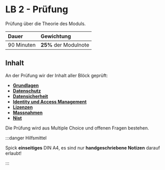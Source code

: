 # LB 2 - Prüfung

Prüfung über die Theorie des Moduls.

| **Dauer**  | **Gewichtung**        |
| :--------- | :-------------------- |
| 90 Minuten | **25%** der Modulnote |

## Inhalt

An der Prüfung wir der Inhalt aller Blöck geprüft:

- [**Grundlagen**](../category/grundlagen)
- [**Datenschutz**](../category/datenschutz)
- [**Datensicherheit**](../category/datensicherheit)
- [**Identity und Access Management**](../category/identity-und-access-management)
- [**Lizenzen**](../category/lizenzen)
- [**Massnahmen**](../category/massnahmen)
- [**Nist**](../18%20frameworks/01%20Nist)

Die Prüfung wird aus Multiple Choice und offenen Fragen bestehen.

:::danger Hilfsmittel

Spick **einseitiges** DIN A4, es sind nur **handgeschriebene Notizen** darauf erlaubt!

:::
